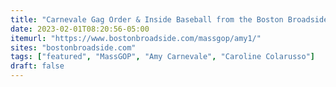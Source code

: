 ```yaml
---
title: "Carnevale Gag Order & Inside Baseball from the Boston Broadside"
date: 2023-02-01T08:20:56-05:00
itemurl: "https://www.bostonbroadside.com/massgop/amy1/"
sites: "bostonbroadside.com"
tags: ["featured", "MassGOP", "Amy Carnevale", "Caroline Colarusso"]
draft: false
---
```

